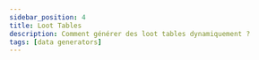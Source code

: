 ```yaml
---
sidebar_position: 4
title: Loot Tables
description: Comment générer des loot tables dynamiquement ?
tags: [data generators]
---
```




